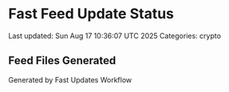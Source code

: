 # Fast Feed Update Status
Last updated: Sun Aug 17 10:36:07 UTC 2025
Categories: crypto

## Feed Files Generated

Generated by Fast Updates Workflow
